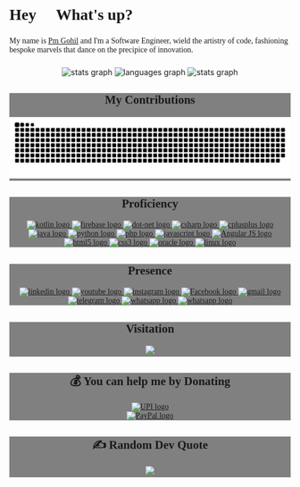 <h1 align="left" style="font-family: 'Times New Roman', Times, serif;">Hey 👋 What's up?</h1>

###

<p align="left" style="font-family: 'Times New Roman', Times, serif;">My name is <a href="https://pmgohil.in/" target="_blank" style="font-family: 'Times New Roman', Times, serif;">Pm Gohil</a> and I'm a Software Engineer, wield the artistry of code, fashioning bespoke marvels that dance on the precipice of innovation.</p>

###

<div align="center">
  <img src="https://github-readme-stats.vercel.app/api?username=pmgohil45&hide_title=false&hide_rank=false&show_icons=true&include_all_commits=true&count_private=false&disable_animations=false&theme=dracula&locale=en&hide_border=false" height="200" alt="stats graph"  />

  <img src="https://github-readme-stats.vercel.app/api/top-langs?username=pmgohil45&locale=en&hide_title=false&layout=compact&card_width=350&langs_count=10&theme=dracula&hide_border=false" height="200" alt="languages graph"  />

  <img src="https://github-readme-streak-stats.herokuapp.com/?user=pmgohil45&hide_title=false&hide_rank=false&show_icons=true&include_all_commits=false&count_private=true&disable_animations=false&theme=dracula&locale=en&hide_border=false" height="200" alt="stats graph"  />

</div>

###
<div align="center" style="font-family: 'Times New Roman', Times, serif; background-color:#808080">
  <h2>My Contributions</h2>
  <img src="https://raw.githubusercontent.com/pmgohil45/pmgohil45/output/snake.svg" alt="Snake animation" />
  
<!--
<img align="right" height="150" src="https://avatars.githubusercontent.com/u/86161081?v=4"  />
-->
</div>

###
<div align="center"  style="font-family: 'Times New Roman', Times, serif; background-color:#808080">
  <h2>Proficiency</h2>
  <a href="https://github.com/pmgohil45/Kotlin" target="_blank">
    <img src="https://cdn.jsdelivr.net/gh/devicons/devicon/icons/kotlin/kotlin-original.svg" height="40" alt="kotlin logo"  />
  </a>
  <a href="https://github.com/pmgohil45/Kotlin" target="_blank">
    <img src="https://cdn.jsdelivr.net/gh/devicons/devicon/icons/firebase/firebase-plain.svg" height="40" alt="firebase logo"  />
  </a>
  <a href="https://github.com/pmgohil45/ASP.NET" target="_blank">
    <img src="https://cdn.jsdelivr.net/gh/devicons/devicon/icons/dot-net/dot-net-original.svg" height="40" alt="dot-net logo"  />
  </a>
  <a href="https://github.com/pmgohil45/C-Sharp" target="_blank">
    <img src="https://cdn.jsdelivr.net/gh/devicons/devicon/icons/csharp/csharp-original.svg" height="40" alt="csharp logo"  />
  </a>
  <a href="https://github.com/pmgohil45/CPP" target="_blank">
    <img src="https://cdn.jsdelivr.net/gh/devicons/devicon/icons/cplusplus/cplusplus-original.svg" height="40" alt="cplusplus logo"  />
  </a>
  <a href="https://github.com/pmgohil45/JAVA" target="_blank">
    <img src="https://cdn.jsdelivr.net/gh/devicons/devicon/icons/java/java-original.svg" height="40" alt="java logo"  />
  </a>
  <a href="https://github.com/pmgohil45/Python" target="_blank">
    <img src="https://cdn.jsdelivr.net/gh/devicons/devicon/icons/python/python-original.svg" height="40" alt="python logo"  />
  </a>
  <a href="https://github.com/pmgohil45/PHP" target="_blank">
    <img src="https://cdn.jsdelivr.net/gh/devicons/devicon/icons/php/php-original.svg" height="40" alt="php logo"  />
  </a>
  <a href="https://github.com/pmgohil45/JavaScript" target="_blank">
    <img src="https://cdn.jsdelivr.net/gh/devicons/devicon/icons/javascript/javascript-original.svg" height="40" alt="javascript logo"  />
  </a>
  <a href="https://github.com/pmgohil45/Angular-JS" target="_blank">
    <img src="https://cdn.jsdelivr.net/gh/devicons/devicon/icons/angularjs/angularjs-original.svg" height="40" alt="Angular JS logo"  />
  </a>
  <a href="https://github.com/pmgohil45/HTML5" target="_blank">
    <img src="https://cdn.jsdelivr.net/gh/devicons/devicon/icons/html5/html5-original.svg" height="40" alt="html5 logo"  />
  </a>
  <a href="https://github.com/pmgohil45/CSS3" target="_blank">
    <img src="https://cdn.jsdelivr.net/gh/devicons/devicon/icons/css3/css3-original.svg" height="40" alt="css3 logo"  />
  </a>
  <a href="https://github.com/pmgohil45/Oracle" target="_blank">
    <img src="https://cdn.jsdelivr.net/gh/devicons/devicon/icons/oracle/oracle-original.svg" height="40" alt="oracle logo"  />
  </a>
  <a href="https://github.com/pmgohil45/Operating-System" target="_blank">
    <img src="https://cdn.jsdelivr.net/gh/devicons/devicon/icons/linux/linux-original.svg" height="40" alt="linux logo"  />
  </a>
</div>

###

<div align="center" style="font-family: 'Times New Roman', Times, serif; background-color:#808080">
    <h2>Presence</h2>
  <a href="https://www.linkedin.com/in/pmgohil45/" target="_blank">
    <img src="https://img.shields.io/static/v1?message=LinkedIn&logo=linkedin&label=&color=0077B5&logoColor=white&labelColor=&style=for-the-badge" height="35" alt="linkedin logo" target="_blank" />
  </a>
  <a href="https://www.youtube.com/@pmgohil45" target="_blank">
    <img src="https://img.shields.io/static/v1?message=YouTube&logo=youtube&label=&color=FF0000&logoColor=white&labelColor=&style=for-the-badge" height="35" alt="youtube logo" target="_blank" />
  </a>
  <a href="https://www.instagram.com/pmgohil45/" target="_blank">
    <img src="https://img.shields.io/static/v1?message=Instagram&logo=instagram&label=&color=E4405F&logoColor=white&labelColor=&style=for-the-badge" height="35" alt="instagram logo" target="_blank" />
  </a>
  <a href="https://www.facebook.com/pm.gohil.4545" target="_blank">
    <img src="https://img.shields.io/static/v1?message=Facebook&logo=facebook&label=&color=1877F2&logoColor=white&labelColor=&style=for-the-badge" height="35" alt="Facebook logo" target="_blank" />
  </a>
  <a href="mailto:pmgohil45@gmail.com" target="_blank">
    <img src="https://img.shields.io/static/v1?message=Gmail&logo=gmail&label=&color=D14836&logoColor=white&labelColor=&style=for-the-badge" height="35" alt="gmail logo" target="_blank" />
  </a>
  <a href="t.me/pm_gohil45" target="_blank">
    <img src="https://img.shields.io/static/v1?message=Telegram&logo=telegram&label=&color=0088cc&logoColor=white&labelColor=&style=for-the-badge" height="35" alt="telegram logo" target="_blank" />
  </a>
  <a href="https://wa.me/+919512240793" target="_blank">
    <img src="https://img.shields.io/static/v1?message=WhatsApp&logo=whatsapp&label=&color=2BB741&logoColor=white&labelColor=&style=for-the-badge" height="35" alt="whatsapp logo" target="_blank" />
  </a>
  <a href="https://whatsapp.com/channel/0029VaksPR0E50UdrJyBKl0s" target="_blank">
    <img src="https://img.shields.io/static/v1?message=WhatsApp Channel&logo=whatsapp&label=&color=2BB741&logoColor=white&labelColor=&style=for-the-badge" height="35" alt="whatsapp logo" target="_blank" />
  </a>


</div>

###

<div align="center" style="font-family: 'Times New Roman', Times, serif; background-color:#808080">
  <h2>Visitation</h2>
  <img src="https://profile-counter.glitch.me/pmgohil45/count.svg?"  />
</div>

###

<div align="center" style="font-family: 'Times New Roman', Times, serif; background-color:#808080">
  <h2>💰 You can help me by Donating</h2>
  <a href="upi://pay?pa=pmgohil45@okaxis&am=100&tn=Helping%20to%20Pm%20Gohil" target="_blank">
    <img src="https://img.shields.io/badge/UPI-5C5C5C?style=for-the-badge&logo=googlepay&logoColor=white&theme=dracula" height="35" alt="UPI logo" />
  </a><br>
  <a href="https://paypal.me/pmgohil45" target="_blank">
    <img src="https://img.shields.io/badge/PayPal-00457C?style=for-the-badge&logo=paypal&logoColor=white&theme=dracula" height="35" alt="PayPal logo" target="_blank" />
  </a>
</div>

### 

<div align="center" style="font-family: 'Times New Roman', Times, serif; background-color:#808080">
  <h2>✍️ Random Dev Quote</h2>
  <img src="https://quotes-github-readme.vercel.app/api?type=horizontal&theme=dracula"  />
</div>
